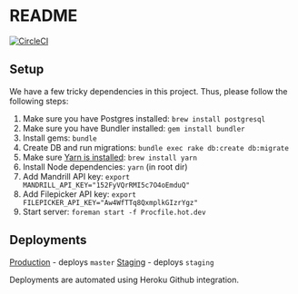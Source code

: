 # README

[![CircleCI](https://circleci.com/gh/getpique/pique-web/tree/master.svg?style=svg&circle-token=52dc88cce50f809d38402f54dffe054528bebb34)](https://circleci.com/gh/getpique/pique-web/tree/master)

## Setup

We have a few tricky dependencies in this project. Thus, please follow the following steps:

1. Make sure you have Postgres installed: `brew install postgresql`
1. Make sure you have Bundler installed: `gem install bundler`
1. Install gems: `bundle`
1. Create DB and run migrations: `bundle exec rake db:create db:migrate`
1. Make sure [Yarn is installed](https://yarnpkg.com/lang/en/docs/install/): `brew install yarn`
1. Install Node dependencies: `yarn` (in root dir)
1. Add Mandrill API key: `export MANDRILL_API_KEY="152FyVQrRMI5c7O4oEmduQ"`
1. Add Filepicker API key: `export FILEPICKER_API_KEY="Aw4WfTTq8QxmplkGIzrYgz"`
1. Start server: `foreman start -f Procfile.hot.dev`

## Deployments

[Production](https://pique-web.herokuapp.com) - deploys `master`
[Staging](https://pique-web-staging.herokuapp.com) - deploys `staging`

Deployments are automated using Heroku Github integration.

